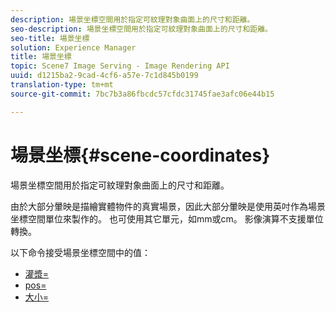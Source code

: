 ```yaml
---
description: 場景坐標空間用於指定可紋理對象曲面上的尺寸和距離。
seo-description: 場景坐標空間用於指定可紋理對象曲面上的尺寸和距離。
seo-title: 場景坐標
solution: Experience Manager
title: 場景坐標
topic: Scene7 Image Serving - Image Rendering API
uuid: d1215ba2-9cad-4cf6-a57e-7c1d845b0199
translation-type: tm+mt
source-git-commit: 7bc7b3a86fbcdc57cfdc31745fae3afc06e44b15

---
```



# 場景坐標{#scene-coordinates}

場景坐標空間用於指定可紋理對象曲面上的尺寸和距離。

由於大部分暈映是描繪實體物件的真實場景，因此大部分暈映是使用英吋作為場景坐標空間單位來製作的。 也可使用其它單元，如mm或cm。 影像演算不支援單位轉換。

以下命令接受場景坐標空間中的值：

* [灌漿=](../../../../../../ir-api/http-protocol/image-rendering-api-ref/c-ir-http-protocol-ref/c-ir-http-protocol-command-reference/r-ir-grout.md#reference-73651cbbbc344adba2626ef950d3672a)
* [pos=](../../../../../../ir-api/http-protocol/image-rendering-api-ref/c-ir-http-protocol-ref/c-ir-http-protocol-command-reference/r-ir-pos.md#reference-22c10904a0ce4c8bb41c2c78104221b8)
* [大小=](../../../../../../ir-api/http-protocol/image-rendering-api-ref/c-ir-http-protocol-ref/c-ir-http-protocol-command-reference/r-ir-http-size.md#reference-1220d6fbcde4479aba91de7adacdc988)


